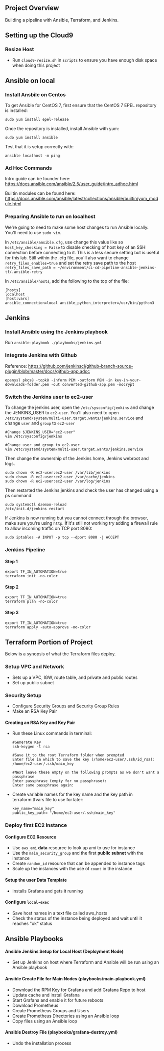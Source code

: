 ## Project Overview

Building a pipeline with Ansible, Terraform, and Jenkins.

## Setting up the Cloud9

### Resize Host 

* Run `cloud9-resize.sh` in `scripts` to ensure you have enough disk space when doing this project

## Ansible on local

### Install Ansbile on Centos

To get Ansible for CentOS 7, first ensure that the CentOS 7 EPEL repository is installed:

`sudo yum install epel-release`

Once the repository is installed, install Ansible with yum:

`sudo yum install ansible`

Test that it is setup correctly with: 

`ansible localhost -m ping`

### Ad Hoc Commands

Intro guide can be founder here: https://docs.ansible.com/ansible/2.5/user_guide/intro_adhoc.html

Builtin modules can be found here: https://docs.ansible.com/ansible/latest/collections/ansible/builtin/yum_module.html

### Preparing Ansible to run on localhost

We're going to need to make some host changes to run Ansible locally. You'll need to use `sudo vim`.

In `/etc/ansible/ansible.cfg`, use change this value like so `host_key_checking = False` to disable checking of host key of an SSH connection before connecting to it. This is a less secure setting but is useful for this lab.
Still within the .cfg file, you'll also want to change `retry_files_enables=true` and set the retry save path to the host `retry_files_save_path = ~/environment/ci-cd-pipeline-ansible-jenkins-tf/.ansible-retry`

In `/etc/ansible/hosts`, add the following to the top of the file:
```
[hosts]
localhost
[host:vars]
ansible_connection=local ansible_python_interpreter=/usr/bin/python3

```

## Jenkins

### Install Ansible using the Jenkins playbook

Run `ansible-playbook ./playbooks/jenkins.yml`

### Integrate Jenkins with Github

Reference: https://github.com/jenkinsci/github-branch-source-plugin/blob/master/docs/github-app.adoc

`openssl pkcs8 -topk8 -inform PEM -outform PEM -in key-in-your-downloads-folder.pem -out converted-github-app.pem -nocrypt`

### Switch the Jenkins user to ec2-user

To change the jenkins user, open the `/etc/sysconfig/jenkins` and change the JENKINS_USER to `ec2-user`. You'll also need to open `/etc/systemd/system/multi-user.target.wants/jenkins.service` and change `user` and `group` to `ec2-user`

```
#Change $JENKINS_USER="ec2-user"
vim /etc/sysconfig/jenkins 

#Change user and group to ec2-user
vim /etc/systemd/system/multi-user.target.wants/jenkins.service
```

Then change the ownership of the Jenkins home, Jenkins webroot and logs.
```
sudo chown -R ec2-user:ec2-user /var/lib/jenkins 
sudo chown -R ec2-user:ec2-user /var/cache/jenkins
sudo chown -R ec2-user:ec2-user /var/log/jenkins
```
Then restarted the Jenkins jenkins and check the user has changed using a ps command
```
sudo systemctl daemon-reload
/etc/init.d/jenkins restart
```

If Jenkins is now running but you cannot connect through the browser, make sure you're using `http`. If it's still not working try adding a firewall rule to allow incoming traffic on TCP port 8080:
```
sudo iptables -A INPUT -p tcp --dport 8080 -j ACCEPT
```

### Jenkins Pipeline

#### Step 1

```
export TF_IN_AUTOMATION=true
terraform init -no-color
```

#### Step 2

```
export TF_IN_AUTOMATION=true
terraform plan -no-color
```

#### Step 3

```
export TF_IN_AUTOMATION=true
terraform apply -auto-approve -no-color
```


## Terraform Portion of Project

Below is a synopsis of what the Terraform files deploy.

### Setup VPC and Network

* Sets up a VPC, IGW, route table, and private and public routes
* Set up public subnet

### Security Setup

* Configure Security Groups and Security Group Rules
* Make an RSA Key Pair

#### Creating an RSA Key and Key Pair

* Run these Linux commands in terminal:
    ```
    #Generate Key
    ssh-keygen -t rsa
    
    #Save it to the root Terraform folder when prompted
    Enter file in which to save the key (/home/ec2-user/.ssh/id_rsa): /home/ec2-user/.ssh/main_key       
    
    #Next leave these empty on the following prompts as we don't want a passphrase
    Enter passphrase (empty for no passphrase): 
    Enter same passphrase again:
    ```
* Create variable names for the key name and the key path in terraform.tfvars file to use for later:
    ```
    key_name="main_key"
    public_key_path= "/home/ec2-user/.ssh/main_key"
    ```

### Deploy first EC2 Instance

#### Configure EC2 Resource

* Use `aws_ami` **data** resource to look up ami to use for instance
* Use the `main_security_group` and the first **public subnet** with the instance
* Create `random_id` resource that can be appended to instance tags
* Scale up the instances with the use of `count` in the instance

#### Setup the user Data Template

* Installs Grafana and gets it running

#### Configure `local-exec`

* Save host names in a text file called aws_hosts
* Check the status of the instance being deployed and wait until it reaches "ok" status

## Ansible Playbooks

#### Ansible Jenkins Setup for Local Host (Deployment Node)

* Set up Jenkins on host where Terraform and Ansible will be run using an Ansible playbook

#### Ansible Create File for Main Nodes (playbooks/main-playbook.yml)

* Download the RPM Key for Grafana and add Grafana Repo to host
* Update cache and install Grafana
* Start Grafana and enable it for future reboots
* Download Prometheus
* Create Prometheus Groups and Users
* Create Prometheus Directories using an Ansible loop
* Copy files using an Ansible loop

#### Ansible Destroy File (playbooks/grafana-destroy.yml)

* Undo the installation process